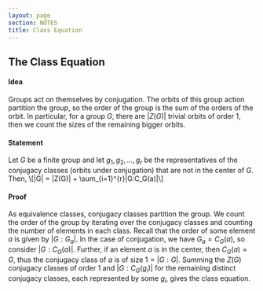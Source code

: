 ```yaml
---
layout: page
section: NOTES
title: Class Equation
---
```


## The Class Equation

#### Idea
Groups act on themselves by conjugation. The orbits of this group action partition the group, so the order of the group is the sum of the orders of the orbit. In particular, for a group $G$, there are $|Z(G)|$ trivial orbits of order $1$, then we count the sizes of the remaining bigger orbits.

#### Statement
Let $G$ be a finite group and let $g_1, g_2, \dots, g_r$ be the representatives of the conjugacy classes (orbits under conjugation) that are not in the center of $G$. Then,
\\[|G| = |Z(G)| + \sum_{i=1}^{r}|G:C_G(a)|\\]

#### Proof
As equivalence classes, conjugacy classes partition the group. We count the order of the group by iterating over the conjugacy classes and counting the number of elements in each class. Recall that the order of some element $a$ is given by $|G:G_a|$. In the case of conjugation, we have $G_a = C_G(a)$, so consider $|G:C_G(a)|$. Further, if an element $a$ is in the center, then $C_G(a) = G$, thus the conjugacy class of $a$ is of size $1 = |G:G|$. Summing the $Z(G)$ conjugacy classes of order $1$ and $|G:C_G(g_i)|$ for the remaining distinct conjugacy classes, each represented by some $g_i$, gives the class equation.